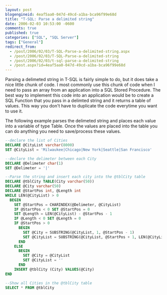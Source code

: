 ```yaml
---
layout: post
blogengineid: 4eaf5aa0-047d-49cd-a1ba-bca96f99e68d
title: "T-SQL: Parse a delimited string"
date: 2006-02-03 10:53:00 -0600
comments: true
published: true
categories: ["SQL", "SQL Server"]
tags: ["General"]
redirect_from: 
  - /post/2006/02/03/T-SQL-Parse-a-delimited-string.aspx
  - /post/2006/02/03/T-SQL-Parse-a-delimited-string
  - /post/2006/02/03/t-sql-parse-a-delimited-string
  - /post.aspx?id=4eaf5aa0-047d-49cd-a1ba-bca96f99e68d
---
```


Parsing a delimeted string in T-SQL is fairly simple to do, but it does take a nice little chunk of code. I most commonly use this chunk of code when I need to pass an array from an application into a SQL Stored Procedure. The best way to implement this code into an application would be to create a SQL Function that you pass in a delimted string and it returns a table of values. This way you don't have to duplicate the code everytime you want to use it.

The following example parses the delimeted string and places each value into a variable of type Table. Once the values are placed into the table you can do anything you need to save/process these values.

```sql
--declare the list of Cities
DECLARE @CityList varchar(8000)
SET @CityList = 'Milwaukee|Chicago|New York|Seattle|San Francisco'

--declare the delimeter between each City
DECLARE @Delimeter char(1)
SET @Delimeter = '|'

--Parse the string and insert each city into the @tblCity table
DECLARE @tblCity TABLE(City varchar(50))
DECLARE @City varchar(50)
DECLARE @StartPos int, @Length int
WHILE LEN(@CityList) > 0
  BEGIN
    SET @StartPos = CHARINDEX(@Delimeter, @CityList)
    IF @StartPos < 0 SET @StartPos = 0
    SET @Length = LEN(@CityList) - @StartPos - 1
    IF @Length < 0 SET @Length = 0
    IF @StartPos > 0
      BEGIN
        SET @City = SUBSTRING(@CityList, 1, @StartPos - 1)
        SET @CityList = SUBSTRING(@CityList, @StartPos + 1, LEN(@CityList) - @StartPos)
      END
    ELSE
      BEGIN
        SET @City = @CityList
        SET @CityList = ''
      END
    INSERT @tblCity (City) VALUES(@City)
END

--Show all Cities in the @tblCity table
SELECT * FROM @tblCity
```